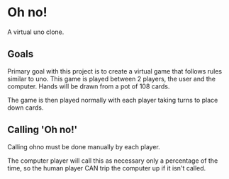 # Oh no!
A virtual uno clone.

## Goals
Primary goal with this project is to create a virtual game that follows rules similar to uno. This game is played between 2 players, the user and the computer. Hands will be drawn from a pot of 108 cards.

The game is then played normally with each player taking turns to place down cards.

## Calling 'Oh no!'
Calling ohno must be done manually by each player.

The computer player will call this as necessary only a percentage of the time, so the human player CAN trip the computer up if it isn't called.
